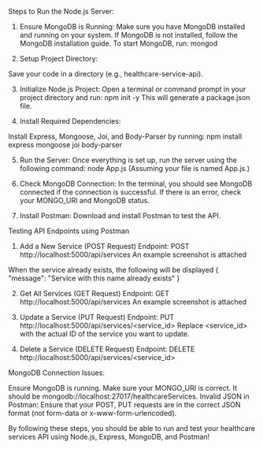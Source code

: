 Steps to Run the Node.js Server:

1) Ensure MongoDB is Running: Make sure you have MongoDB installed and running on your system.
If MongoDB is not installed, follow the MongoDB installation guide.
To start MongoDB, run:
mongod

2) Setup Project Directory:

Save your code in a directory (e.g., healthcare-service-api).

3) Initialize Node.js Project:
Open a terminal or command prompt in your project directory and run:
npm init -y
This will generate a package.json file.

4) Install Required Dependencies:

Install Express, Mongoose, Joi, and Body-Parser by running:
npm install express mongoose joi body-parser

5) Run the Server:
Once everything is set up, run the server using the following command:
node App.js
(Assuming your file is named App.js.)

6) Check MongoDB Connection:
In the terminal, you should see MongoDB connected if the connection is successful. If there is an error, check your MONGO_URI and MongoDB status.

7) Install Postman:
Download and install Postman to test the API.

Testing API Endpoints using Postman

1. Add a New Service (POST Request)
Endpoint: POST http://localhost:5000/api/services
An example screenshot is attached

When the service already exists, the following will be displayed
{
  "message": "Service with this name already exists"
}

2. Get All Services (GET Request)
Endpoint: GET http://localhost:5000/api/services
An example screenshot is attached

4. Update a Service (PUT Request)
Endpoint: PUT http://localhost:5000/api/services/<service_id>
Replace <service_id> with the actual ID of the service you want to update.

5. Delete a Service (DELETE Request)
Endpoint: DELETE http://localhost:5000/api/services/<service_id>

MongoDB Connection Issues:

Ensure MongoDB is running.
Make sure your MONGO_URI is correct. It should be mongodb://localhost:27017/healthcareServices.
Invalid JSON in Postman: Ensure that your POST, PUT requests are in the correct JSON format (not form-data or x-www-form-urlencoded).

By following these steps, you should be able to run and test your healthcare services API using Node.js, Express, MongoDB, and Postman!
